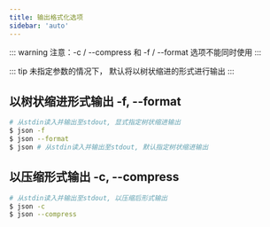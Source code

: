 ```yaml
---
title: 输出格式化选项
sidebar: 'auto'
---
```

::: warning
注意：-c / --compress 和 -f / --format 选项不能同时使用
:::

::: tip
未指定参数的情况下， 默认将以树状缩进的形式进行输出
:::



## 以树状缩进形式输出 -f, --format

```bash
# 从stdin读入并输出至stdout, 显式指定树状缩进输出
$ json -f 
$ json --format
$ json # 从stdin读入并输出至stdout, 默认指定树状缩进输出
```

## 以压缩形式输出 -c, --compress

```bash
# 从stdin读入并输出至stdout, 以压缩后形式输出
$ json -c 
$ json --compress
```